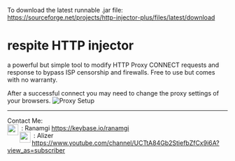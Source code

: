 To download the latest runnable .jar file: https://sourceforge.net/projects/http-injector-plus/files/latest/download
# respite HTTP injector
a powerful but simple tool to modify HTTP Proxy CONNECT requests and response to bypass ISP censorship and firewalls.
Free to use but comes with no warranty.

After a successful connect you may need to change the proxy settings of your browsers.
![Proxy Setup](http://alizersepicbasement.7m.pl/img/2020-07-10%2023-06-53.00_00_17_22.Still001.jpg)

---
Contact Me:<br/>
<img align="left" src="https://upload.wikimedia.org/wikipedia/commons/b/bb/Keybase_logo_official.svg" width='25'/>&nbsp;: Ranamgi
 https://keybase.io/ranamgi<br/>
<img align="left" src="https://upload.wikimedia.org/wikipedia/commons/0/09/YouTube_full-color_icon_%282017%29.svg" width='25'/>&nbsp;: Alizer
https://www.youtube.com/channel/UCTtA84Gb2StiefbZfCx9i6A?view_as=subscriber
